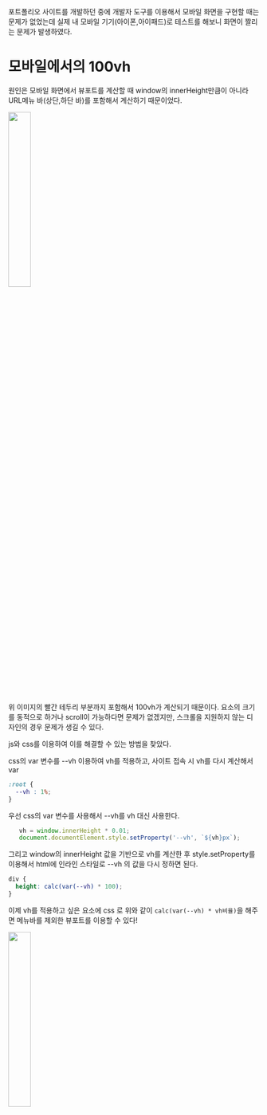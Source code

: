 포트폴리오 사이트를 개발하던 중에 개발자 도구를 이용해서 모바일 화면을 구현할 때는 문제가 없었는데 실제 내 모바일 기기(아이폰,아이패드)로 테스트를 해보니
화면이 짤리는 문제가 발생하였다.


# 모바일에서의 100vh
원인은 모바일 화면에서 뷰포트를 계산할 때 window의 innerHeight만큼이 아니라 URL메뉴 바(상단,하단 바)를 포함해서 계산하기 때문이었다.

<img src="https://github.com/dnrgus1127/TIL/assets/65962363/f0208750-bb35-425f-8459-c226a9e99f3e" width="30%"/>

위 이미지의 빨간 테두리 부분까지 포함해서 100vh가 계산되기 때문이다. 요소의 크기를 동적으로 하거나 scroll이 가능하다면 문제가 없겠지만, 
스크롤을 지원하지 않는 디자인의 경우 문제가 생길 수 있다.

js와 css를 이용하여 이를 해결할 수 있는 방법을 찾았다.

css의 var 변수를 --vh 이용하여 vh를 적용하고, 사이트 접속 시 vh를 다시 계산해서 var
```css
:root {
  --vh : 1%;
}
```
우선 css의 var 변수를 사용해서 --vh를 vh 대신 사용한다.

```js
   vh = window.innerHeight * 0.01;
   document.documentElement.style.setProperty('--vh', `${vh}px`);
```
그리고 window의 innerHeight 값을 기반으로 vh를 계산한 후 style.setProperty를 이용해서 html에 인라인 스타일로 --vh 의 값을 다시 정하면 된다.

```css
div {
  height: calc(var(--vh) * 100);
}
```
이제 vh를 적용하고 싶은 요소에 css 로 위와 같이 `calc(var(--vh) * vh비율)`을 해주면 메뉴바를 제외한 뷰포트를 이용할 수 있다!

<img src=https://github.com/dnrgus1127/TIL/assets/65962363/f1585ffe-0f80-4041-9eae-155e4aab238d width="30%"/>



